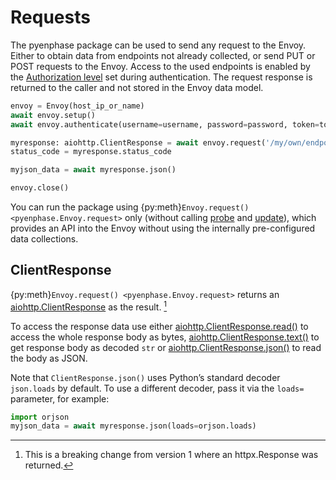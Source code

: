 # Requests

The pyenphase package can be used to send any request to the Envoy. Either to obtain data from endpoints not already collected, or send PUT or POST requests to the Envoy. Access to the used endpoints is enabled by the [Authorization level](./usage_authentication.md#authorization-levels) set during authentication. The request response is returned to the caller and not stored in the Envoy data model.

```python
envoy = Envoy(host_ip_or_name)
await envoy.setup()
await envoy.authenticate(username=username, password=password, token=token)

myresponse: aiohttp.ClientResponse = await envoy.request('/my/own/endpoint')
status_code = myresponse.status_code

myjson_data = await myresponse.json()

envoy.close()
```

You can run the package using {py:meth}`Envoy.request() <pyenphase.Envoy.request>` only (without calling [probe](usage_intro.md#probe) and [update](usage_intro.md#update)), which provides an API into the Envoy without using the internally pre-configured data collections.

## ClientResponse

{py:meth}`Envoy.request() <pyenphase.Envoy.request>` returns an [aiohttp.ClientResponse](https://docs.aiohttp.org/en/stable/client_reference.html#aiohttp.ClientResponse) as the result. [^1]

[^1]: This is a breaking change from version 1 where an httpx.Response was returned.

To access the response data use either [aiohttp.ClientResponse.read()](https://docs.aiohttp.org/en/stable/client_reference.html#aiohttp.ClientResponse.read) to access the whole response body as bytes, [aiohttp.ClientResponse.text()](https://docs.aiohttp.org/en/stable/client_reference.html#aiohttp.ClientResponse.text) to get response body as decoded `str` or [aiohttp.ClientResponse.json()](https://docs.aiohttp.org/en/stable/client_reference.html#aiohttp.ClientResponse.json) to read the body as JSON.

Note that `ClientResponse.json()` uses Python’s standard decoder `json.loads` by default. To use a different decoder, pass it via the `loads=` parameter, for example:

```python
import orjson
myjson_data = await myresponse.json(loads=orjson.loads)
```
